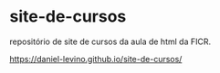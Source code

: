# site-de-cursos
repositório de site de cursos da aula de html da FICR.

https://daniel-levino.github.io/site-de-cursos/
